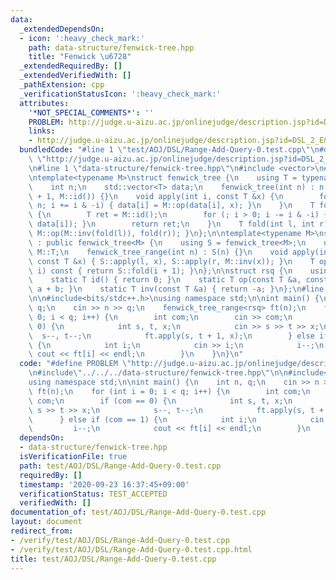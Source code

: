 ```yaml
---
data:
  _extendedDependsOn:
  - icon: ':heavy_check_mark:'
    path: data-structure/fenwick-tree.hpp
    title: "Fenwick \u6728"
  _extendedRequiredBy: []
  _extendedVerifiedWith: []
  _pathExtension: cpp
  _verificationStatusIcon: ':heavy_check_mark:'
  attributes:
    '*NOT_SPECIAL_COMMENTS*': ''
    PROBLEM: http://judge.u-aizu.ac.jp/onlinejudge/description.jsp?id=DSL_2_E&lang=jp
    links:
    - http://judge.u-aizu.ac.jp/onlinejudge/description.jsp?id=DSL_2_E&lang=jp
  bundledCode: "#line 1 \"test/AOJ/DSL/Range-Add-Query-0.test.cpp\"\n#define PROBLEM\
    \ \"http://judge.u-aizu.ac.jp/onlinejudge/description.jsp?id=DSL_2_E&lang=jp\"\
    \n#line 1 \"data-structure/fenwick-tree.hpp\"\n#include <vector>\n#include <cassert>\n\
    \ntemplate<typename M>\nstruct fenwick_tree {\n    using T = typename M::T;\n\
    \    int n;\n    std::vector<T> data;\n    fenwick_tree(int n) : n(n), data(n\
    \ + 1, M::id()) {}\n    void apply(int i, const T &x) {\n        for (i++; i <=\
    \ n; i += i & -i) { data[i] = M::op(data[i], x); }\n    }\n    T fold(int i) const\
    \ {\n        T ret = M::id();\n        for (; i > 0; i -= i & -i) { ret = M::op(ret,\
    \ data[i]); }\n        return ret;\n    }\n    T fold(int l, int r) const { return\
    \ M::op(M::inv(fold(l)), fold(r)); }\n};\n\ntemplate<typename M>\nstruct fenwick_tree_range\
    \ : public fenwick_tree<M> {\n    using S = fenwick_tree<M>;\n    using T = typename\
    \ M::T;\n    fenwick_tree_range(int n) : S(n) {}\n    void apply(int l, int r,\
    \ const T &x) { S::apply(l, x), S::apply(r, M::inv(x)); }\n    T operator[](int\
    \ i) const { return S::fold(i + 1); }\n};\n\nstruct rsq {\n    using T = int;\n\
    \    static T id() { return 0; }\n    static T op(const T &a, const T &b) { return\
    \ a + b; }\n    static T inv(const T &a) { return -a; }\n};\n#line 3 \"test/AOJ/DSL/Range-Add-Query-0.test.cpp\"\
    \n\n#include<bits/stdc++.h>\nusing namespace std;\n\nint main() {\n    int n,\
    \ q;\n    cin >> n >> q;\n    fenwick_tree_range<rsq> ft(n);\n    for (int i =\
    \ 0; i < q; i++) {\n        int com;\n        cin >> com;\n        if (com ==\
    \ 0) {\n            int s, t, x;\n            cin >> s >> t >> x;\n          \
    \  s--, t--;\n            ft.apply(s, t + 1, x);\n        } else if (com == 1)\
    \ {\n            int i;\n            cin >> i;\n            i--;\n           \
    \ cout << ft[i] << endl;\n        }\n    }\n}\n"
  code: "#define PROBLEM \"http://judge.u-aizu.ac.jp/onlinejudge/description.jsp?id=DSL_2_E&lang=jp\"\
    \n#include\"../../../data-structure/fenwick-tree.hpp\"\n\n#include<bits/stdc++.h>\n\
    using namespace std;\n\nint main() {\n    int n, q;\n    cin >> n >> q;\n    fenwick_tree_range<rsq>\
    \ ft(n);\n    for (int i = 0; i < q; i++) {\n        int com;\n        cin >>\
    \ com;\n        if (com == 0) {\n            int s, t, x;\n            cin >>\
    \ s >> t >> x;\n            s--, t--;\n            ft.apply(s, t + 1, x);\n  \
    \      } else if (com == 1) {\n            int i;\n            cin >> i;\n   \
    \         i--;\n            cout << ft[i] << endl;\n        }\n    }\n}"
  dependsOn:
  - data-structure/fenwick-tree.hpp
  isVerificationFile: true
  path: test/AOJ/DSL/Range-Add-Query-0.test.cpp
  requiredBy: []
  timestamp: '2020-09-23 16:37:45+09:00'
  verificationStatus: TEST_ACCEPTED
  verifiedWith: []
documentation_of: test/AOJ/DSL/Range-Add-Query-0.test.cpp
layout: document
redirect_from:
- /verify/test/AOJ/DSL/Range-Add-Query-0.test.cpp
- /verify/test/AOJ/DSL/Range-Add-Query-0.test.cpp.html
title: test/AOJ/DSL/Range-Add-Query-0.test.cpp
---
```

